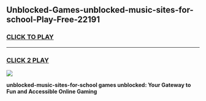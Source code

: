 
## Unblocked-Games-unblocked-music-sites-for-school-Play-Free-22191
<h3>
<a href="https://premium76.site?title=unblocked-music-sites-for-school&ref=19M">CLICK TO PLAY</a></h3>
<hr>

<h3>
<a href="https://premium76.site?title=unblocked-music-sites-for-school&ref=19M">CLICK 2 PLAY</a>
  
</h3>

<a href="https://premium76.site?title=unblocked-music-sites-for-school&ref=19M"><img src="https://clearcache.store/games.png"></a>


**unblocked-music-sites-for-school games unblocked: Your Gateway to Fun and Accessible Online Gaming**
